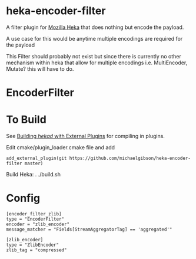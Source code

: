 heka-encoder-filter
===================

A filter plugin for [Mozilla Heka](http://hekad.readthedocs.org/) that does nothing but encode the payload.

A use case for this would be anytime multiple encodings are required for the payload

This Filter should probably not exist but since there is currently no other mechanism within heka that allow for multiple encodings i.e. MultiEncoder, Mutate? this will have to do.

EncoderFilter
===========


To Build
========

See [Building *hekad* with External Plugins](http://hekad.readthedocs.org/en/latest/installing.html#build-include-externals)
for compiling in plugins.

Edit cmake/plugin_loader.cmake file and add

    add_external_plugin(git https://github.com/michaelgibson/heka-encoder-filter master)

Build Heka:
	. ./build.sh


Config
======
	[encoder_filter_zlib]
	type = "EncoderFilter"
	encoder = "zlib_encoder"
	message_matcher = "Fields[StreamAggregatorTag] == 'aggregated'"

	[zlib_encoder]
	type = "ZlibEncoder"
	zlib_tag = "compressed"
